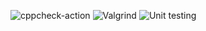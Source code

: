 ![cppcheck-action](https://github.com/99003181/calci/workflows/cppcheck-action/badge.svg)
![Valgrind](https://github.com/99003181/calci/workflows/Valgrind/badge.svg)
![Unit testing](https://github.com/99003181/calci/workflows/Unit%20testing/badge.svg)
